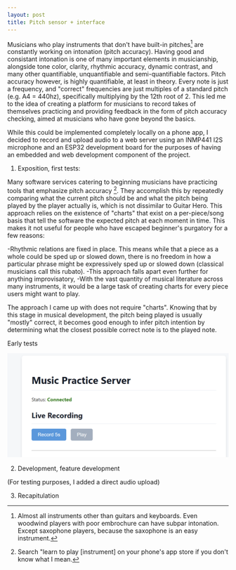 ```yaml
---
layout: post
title: Pitch sensor + interface
---
```


Musicians who play instruments that don't have built-in pitches[^1] are constantly working on intonation (pitch accuracy). Having good and consistant intonation is one of many important elements in musicianship, alongside tone color, clarity, rhythmic accuracy, dynamic contrast, and many other quantifiable, unquantifiable and semi-quantifiable factors. Pitch accuracy however, is highly quantifiable, at least in theory. Every note is just a frequency, and "correct" frequencies are just multiples of a standard pitch (e.g. A4 = 440hz), specifically multiplying by the 12th root of 2. This led me to the idea of creating a platform for musicians to record takes of themselves practicing and providing feedback in the form of pitch accuracy checking, aimed at musicians who have gone beyond the basics.

While this could be implemented completely locally on a phone app, I decided to record and upload audio to a web server using an INMP441 I2S microphone and an ESP32 development board for the purposes of having an embedded and web development component of the project. 

1. Exposition, first tests:

Many software services catering to beginning musicians have practicing tools that emphasize pitch accuracy [^2]. They accomplish this by repeatedly comparing what the current pitch should be and what the pitch being played by the player actually is, which is not dissimilar to Guitar Hero. This approach relies on the existence of "charts" that exist on a per-piece/song basis that tell the software the expected pitch at each moment in time. This makes it not useful for people who have escaped beginner's purgatory for a few reasons:

-Rhythmic relations are fixed in place. This means while that a piece as a whole could be sped up or slowed down, there is no freedom in how a particular phrase might be expressively sped up or slowed down (classical musicians call this rubato).
    -This approach falls apart even further for anything improvisatory, 
-With the vast quantity of musical literature across many instruments, it would be a large task of creating charts for every piece users might want to play. 

The approach I came up with does not require "charts". Knowing that by this stage in musical development, the pitch being played is usually "mostly" correct, it becomes good enough to infer pitch intention by determining what the closest possible correct note is to the played note.

Early tests

![](\assets\images\pitch-sensor-interface\Capture1.png)

2. Development, feature development

(For testing purposes, I added a direct audio upload)

3. Recapitulation

[^1]: Almost all instruments other than guitars and keyboards. Even woodwind players with poor embrochure can have subpar intonation. Except saxophone players, because the saxophone is an easy instrument.
[^2]: Search "learn to play \[instrument\] on your phone's app store if you don't know what I mean.
